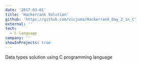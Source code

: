 ```yaml
---
date: '2017-03-01'
title: 'Hackerrank Solution'
github: 'https://github.com/vicjuma/Hackerrank_Day_2_in_C'
external: ''
tech:
  - C-language
company: ''
showInProjects: true
---
```


Data types solution using C programming language
